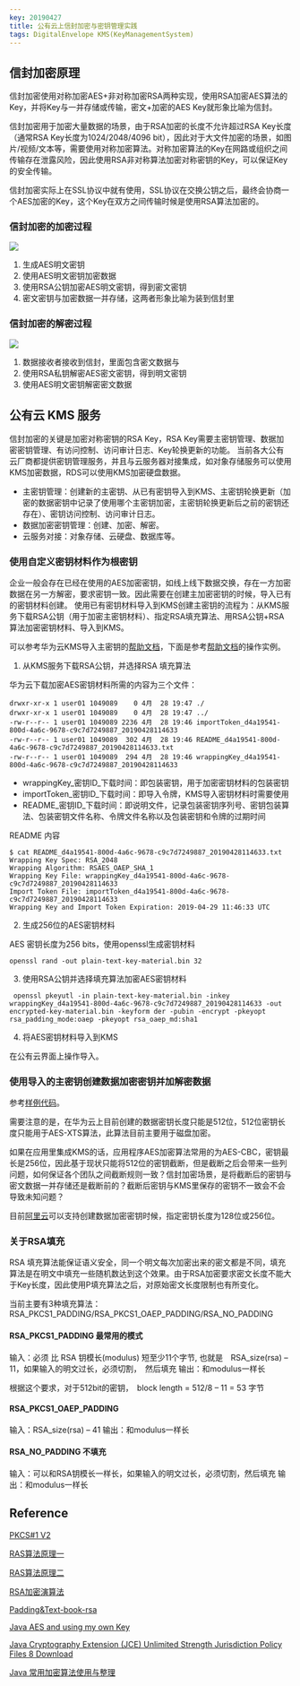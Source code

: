 ```yaml
---
key: 20190427
title: 公有云上信封加密与密钥管理实践
tags: DigitalEnvelope KMS(KeyManagementSystem)
---
```


## 信封加密原理

信封加密使用对称加密AES+非对称加密RSA两种实现，使用RSA加密AES算法的Key，并将Key与一并存储或传输，密文+加密的AES Key就形象比喻为信封。

信封加密用于加密大量数据的场景，由于RSA加密的长度不允许超过RSA Key长度（通常RSA Key长度为1024/2048/4096 bit），因此对于大文件加密的场景，如图片/视频/文本等，需要使用对称加密算法。对称加密算法的Key在网路或组织之间传输存在泄露风险，因此使用RSA非对称算法加密对称密钥的Key，可以保证Key的安全传输。 <!--more-->

信封加密实际上在SSL协议中就有使用，SSL协议在交换公钥之后，最终会协商一个AES加密的Key，这个Key在双方之间传输时候是使用RSA算法加密的。

### 信封加密的加密过程
![](https://uproject-octopus-picture-hub.obs.cn-north-1.myhwclouds.com/picture-hub/mao/DE.png)

1. 生成AES明文密钥
2. 使用AES明文密钥加密数据
3. 使用RSA公钥加密AES明文密钥，得到密文密钥
4. 密文密钥与加密数据一并存储，这两者形象比喻为装到信封里 

### 信封加密的解密过程
![](https://uproject-octopus-picture-hub.obs.cn-north-1.myhwclouds.com/picture-hub/mao/DE1.png)

1. 数据接收者接收到信封，里面包含密文数据与
2. 使用RSA私钥解密AES密文密钥，得到明文密钥
3. 使用AES明文密钥解密密文数据


## 公有云 KMS 服务

信封加密的关键是加密对称密钥的RSA Key，RSA Key需要主密钥管理、数据加密密钥管理、有访问控制、访问审计日志、Key轮换更新的功能。
当前各大公有云厂商都提供密钥管理服务，并且与云服务器对接集成，如对象存储服务可以使用KMS加密数据，RDS可以使用KMS加密硬盘数据。

- 主密钥管理：创建新的主密钥、从已有密钥导入到KMS、主密钥轮换更新（加密的数据密钥中记录了使用哪个主密钥加密，主密钥轮换更新后之前的密钥还存在）、密钥访问控制、访问审计日志。
- 数据加密密钥管理：创建、加密、解密。
- 云服务对接：对象存储、云硬盘、数据库等。

### 使用自定义密钥材料作为根密钥
企业一般会存在已经在使用的AES加密密钥，如线上线下数据交换，存在一方加密数据在另一方解密，要求密钥一致。因此需要在创建主加密密钥的时候，导入已有的密钥材料创建。
使用已有密钥材料导入到KMS创建主密钥的流程为：从KMS服务下载RSA公钥（用于加密主密钥材料）、指定RSA填充算法、用RSA公钥+RSA算法加密密钥材料、导入到KMS。

可以参考华为云KMS导入主密钥的[帮助文档](https://support.huaweicloud.com/usermanual-dew/dew_01_0089.html)，下面是参考[帮助文档](https://support.huaweicloud.com/usermanual-dew/dew_01_0089.html)的操作实例。

1. 从KMS服务下载RSA公钥，并选择RSA 填充算法

华为云下载加密AES密钥材料所需的内容为三个文件：

```
drwxr-xr-x 1 user01 1049089    0 4月  28 19:47 ./
drwxr-xr-x 1 user01 1049089    0 4月  28 19:47 ../
-rw-r--r-- 1 user01 1049089 2236 4月  28 19:46 importToken_d4a19541-800d-4a6c-9678-c9c7d7249887_20190428114633
-rw-r--r-- 1 user01 1049089  302 4月  28 19:46 README_d4a19541-800d-4a6c-9678-c9c7d7249887_20190428114633.txt
-rw-r--r-- 1 user01 1049089  294 4月  28 19:46 wrappingKey_d4a19541-800d-4a6c-9678-c9c7d7249887_20190428114633
```

- wrappingKey_密钥ID_下载时间：即包装密钥，用于加密密钥材料的包装密钥
- importToken_密钥ID_下载时间：即导入令牌，KMS导入密钥材料时需要使用
- README_密钥ID_下载时间：即说明文件，记录包装密钥序列号、密钥包装算法、包装密钥文件名称、令牌文件名称以及包装密钥和令牌的过期时间

README 内容

```
$ cat README_d4a19541-800d-4a6c-9678-c9c7d7249887_20190428114633.txt
Wrapping Key Spec: RSA_2048
Wrapping Algorithm: RSAES_OAEP_SHA_1
Wrapping Key File: wrappingKey_d4a19541-800d-4a6c-9678-c9c7d7249887_20190428114633
Import Token File: importToken_d4a19541-800d-4a6c-9678-c9c7d7249887_20190428114633
Wrapping Key and Import Token Expiration: 2019-04-29 11:46:33 UTC

```

2. 生成256位的AES密钥材料

AES 密钥长度为256 bits，使用openssl生成密钥材料

```
openssl rand -out plain-text-key-material.bin 32
```

3. 使用RSA公钥并选择填充算法加密AES密钥材料

```
 openssl pkeyutl -in plain-text-key-material.bin -inkey wrappingKey_d4a19541-800d-4a6c-9678-c9c7d7249887_20190428114633 -out encrypted-key-material.bin -keyform der -pubin -encrypt -pkeyopt rsa_padding_mode:oaep -pkeyopt rsa_oaep_md:sha1 
```

4. 将AES密钥材料导入到KMS

在公有云界面上操作导入。

### 使用导入的主密钥创建数据加密密钥并加解密数据

参考[样例代码](https://github.com/ibusybox/CloudBestPracticeSamples/tree/master/huaweicloud-kms-edecrypt)。

需要注意的是，在华为云上目前创建的数据密钥长度只能是512位，512位密钥长度只能用于AES-XTS算法，此算法目前主要用于磁盘加密。

如果在应用里集成KMS的话，应用程序AES加密算法常用的为AES-CBC，密钥最长是256位，因此基于现状只能将512位的密钥截断，但是截断之后会带来一些列问题，如何保证各个团队之间截断规则一致？信封加密场景，是将截断后的密钥与密文数据一并存储还是截断前的？截断后密钥与KMS里保存的密钥不一致会不会导致未知问题？

目前[阿里云](https://help.aliyun.com/document_detail/28948.html)可以支持创建数据加密密钥时候，指定密钥长度为128位或256位。

### 关于RSA填充

RSA 填充算法能保证语义安全，同一个明文每次加密出来的密文都是不同，填充算法是在明文中填充一些随机数达到这个效果。由于RSA加密要求密文长度不能大于Key长度，因此使用P填充算法之后，对原始密文长度限制也有所变化。

当前主要有3种填充算法：RSA_PKCS1_PADDING/RSA_PKCS1_OAEP_PADDING/RSA_NO_PADDING


#### RSA_PKCS1_PADDING 最常用的模式

输入：必须 比 RSA 钥模长(modulus) 短至少11个字节, 也就是　RSA_size(rsa) – 11，如果输入的明文过长，必须切割，　然后填充
输出：和modulus一样长

根据这个要求，对于512bit的密钥，　block length = 512/8 – 11 = 53 字节

#### RSA_PKCS1_OAEP_PADDING 

输入：RSA_size(rsa) – 41
输出：和modulus一样长

#### RSA_NO_PADDING 不填充

输入：可以和RSA钥模长一样长，如果输入的明文过长，必须切割，然后填充
输出：和modulus一样长


## Reference

[PKCS#1 V2](https://www.emc.com/collateral/white-papers/h11300-pkcs-1v2-2-rsa-cryptography-standard-wp.pdf)

[RAS算法原理一](http://www.ruanyifeng.com/blog/2013/06/rsa_algorithm_part_one.html)

[RAS算法原理二](http://www.ruanyifeng.com/blog/2013/07/rsa_algorithm_part_two.html)

[RSA加密演算法](https://zh.wikipedia.org/wiki/RSA%E5%8A%A0%E5%AF%86%E6%BC%94%E7%AE%97%E6%B3%95)

[Padding&Text-book-rsa](https://crypto.stackexchange.com/questions/1448/definition-of-textbook-rsa)

[Java AES and using my own Key](https://stackoverflow.com/questions/3451670/java-aes-and-using-my-own-key)

[Java Cryptography Extension (JCE) Unlimited Strength Jurisdiction Policy Files 8 Download](https://www.oracle.com/technetwork/java/javase/downloads/jce8-download-2133166.html)

[Java 常用加密算法使用与整理](https://www.jianshu.com/p/f8cd7391d641)